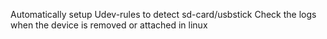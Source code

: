 Automatically setup Udev-rules to detect sd-card/usbstick 
Check the logs when the device is removed or attached in linux
